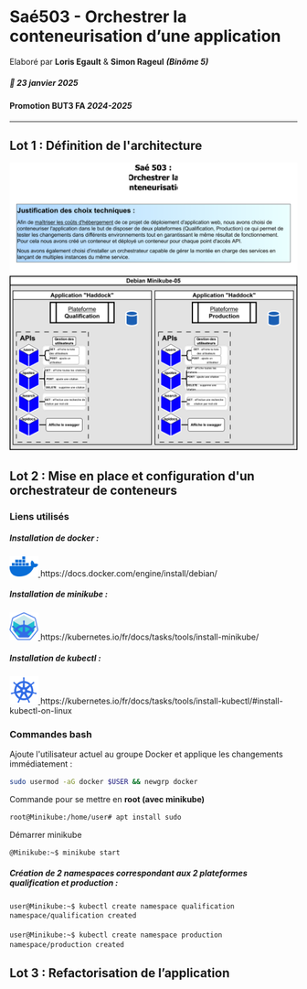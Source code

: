 # Saé503 - Orchestrer la conteneurisation d’une application 
Elaboré par **Loris Egault** & **Simon Rageul** ***(Binôme 5)***
##### 📅 23 janvier 2025
#### Promotion BUT3 FA *2024-2025*
---
## Lot 1 : Définition de l'architecture
![Diagramme de l'architecture technique](SchémaSAE503.svg)
## Lot 2 : Mise en place et configuration d'un orchestrateur de conteneurs

### Liens utilisés

##### Installation de docker :
<a href="https://docs.docker.com/engine/install/debian/">
  <img src="imgs/docker.webp" width="50">
</a>
https://docs.docker.com/engine/install/debian/

##### Installation de minikube :
<a href="https://kubernetes.io/fr/docs/tasks/tools/install-minikube/">
  <img src="imgs/minikube.png" width="50">
</a>
https://kubernetes.io/fr/docs/tasks/tools/install-minikube/

##### Installation de kubectl :
<a href="https://kubernetes.io/fr/docs/tasks/tools/install-minikube/">
  <img src="imgs/kubectl.svg" width="50">
</a>
https://kubernetes.io/fr/docs/tasks/tools/install-kubectl/#install-kubectl-on-linux

### Commandes bash
Ajoute l'utilisateur actuel au groupe Docker et applique les changements immédiatement :
```bash
sudo usermod -aG docker $USER && newgrp docker
```
Commande pour se mettre en **root (avec minikube)**
```bash
root@Minikube:/home/user# apt install sudo
```
Démarrer minikube
```bash
@Minikube:~$ minikube start
```
##### Création de 2 namespaces correspondant aux 2 plateformes qualification et production : 
```bash
user@Minikube:~$ kubectl create namespace qualification
namespace/qualification created

user@Minikube:~$ kubectl create namespace production
namespace/production created
```
## Lot 3 : Refactorisation de l’application
